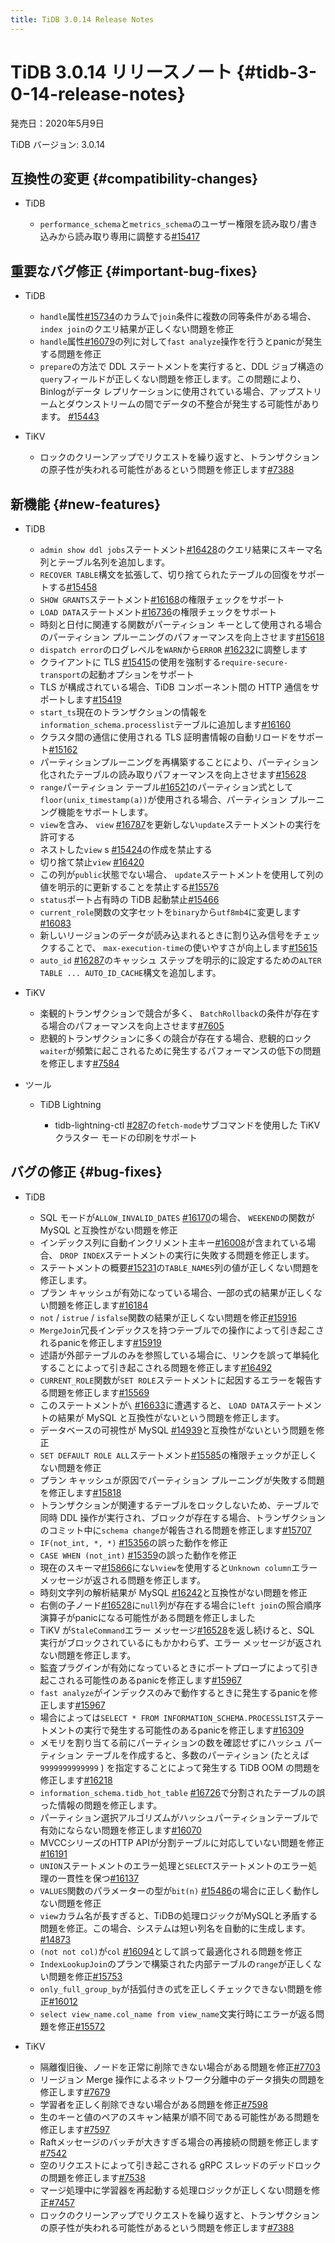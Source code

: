 ```yaml
---
title: TiDB 3.0.14 Release Notes
---
```


# TiDB 3.0.14 リリースノート {#tidb-3-0-14-release-notes}

発売日：2020年5月9日

TiDB バージョン: 3.0.14

## 互換性の変更 {#compatibility-changes}

-   TiDB

    -   `performance_schema`と`metrics_schema`のユーザー権限を読み取り/書き込みから読み取り専用に調整する[#15417](https://github.com/pingcap/tidb/pull/15417)

## 重要なバグ修正 {#important-bug-fixes}

-   TiDB

    -   `handle`属性[#15734](https://github.com/pingcap/tidb/pull/15734)のカラムで`join`条件に複数の同等条件がある場合、 `index join`のクエリ結果が正しくない問題を修正
    -   `handle`属性[#16079](https://github.com/pingcap/tidb/pull/16079)の列に対して`fast analyze`操作を行うとpanicが発生する問題を修正
    -   `prepare`の方法で DDL ステートメントを実行すると、DDL ジョブ構造の`query`フィールドが正しくない問題を修正します。この問題により、 Binlogがデータ レプリケーションに使用されている場合、アップストリームとダウンストリームの間でデータの不整合が発生する可能性があります。 [#15443](https://github.com/pingcap/tidb/pull/15443)

-   TiKV

    -   ロックのクリーンアップでリクエストを繰り返すと、トランザクションの原子性が失われる可能性があるという問題を修正します[#7388](https://github.com/tikv/tikv/pull/7388)

## 新機能 {#new-features}

-   TiDB

    -   `admin show ddl jobs`ステートメント[#16428](https://github.com/pingcap/tidb/pull/16428)のクエリ結果にスキーマ名列とテーブル名列を追加します。
    -   `RECOVER TABLE`構文を拡張して、切り捨てられたテーブルの回復をサポートする[#15458](https://github.com/pingcap/tidb/pull/15458)
    -   `SHOW GRANTS`ステートメント[#16168](https://github.com/pingcap/tidb/pull/16168)の権限チェックをサポート
    -   `LOAD DATA`ステートメント[#16736](https://github.com/pingcap/tidb/pull/16736)の権限チェックをサポート
    -   時刻と日付に関連する関数がパーティション キーとして使用される場合のパーティション プルーニングのパフォーマンスを向上させます[#15618](https://github.com/pingcap/tidb/pull/15618)
    -   `dispatch error`のログレベルを`WARN`から`ERROR` [#16232](https://github.com/pingcap/tidb/pull/16232)に調整します
    -   クライアントに TLS [#15415](https://github.com/pingcap/tidb/pull/15415)の使用を強制する`require-secure-transport`の起動オプションをサポート
    -   TLS が構成されている場合、TiDB コンポーネント間の HTTP 通信をサポートします[#15419](https://github.com/pingcap/tidb/pull/15419)
    -   `start_ts`現在のトランザクションの情報を`information_schema.processlist`テーブルに追加します[#16160](https://github.com/pingcap/tidb/pull/16160)
    -   クラスタ間の通信に使用される TLS 証明書情報の自動リロードをサポート[#15162](https://github.com/pingcap/tidb/pull/15162)
    -   パーティションプルーニングを再構築することにより、パーティション化されたテーブルの読み取りパフォーマンスを向上させます[#15628](https://github.com/pingcap/tidb/pull/15628)
    -   `range`パーティション テーブル[#16521](https://github.com/pingcap/tidb/pull/16521)のパーティション式として`floor(unix_timestamp(a))`が使用される場合、パーティション プルーニング機能をサポートします。
    -   `view`を含み、 `view` [#16787](https://github.com/pingcap/tidb/pull/16787)を更新しない`update`ステートメントの実行を許可する
    -   ネストした`view` s [#15424](https://github.com/pingcap/tidb/pull/15424)の作成を禁止する
    -   切り捨て禁止`view` [#16420](https://github.com/pingcap/tidb/pull/16420)
    -   この列が`public`状態でない場合、 `update`ステートメントを使用して列の値を明示的に更新することを禁止する[#15576](https://github.com/pingcap/tidb/pull/15576)
    -   `status`ポート占有時の TiDB 起動禁止[#15466](https://github.com/pingcap/tidb/pull/15466)
    -   `current_role`関数の文字セットを`binary`から`utf8mb4`に変更します[#16083](https://github.com/pingcap/tidb/pull/16083)
    -   新しいリージョンのデータが読み込まれるときに割り込み信号をチェックすることで、 `max-execution-time`の使いやすさが向上します[#15615](https://github.com/pingcap/tidb/pull/15615)
    -   `auto_id` [#16287](https://github.com/pingcap/tidb/pull/16287)のキャッシュ ステップを明示的に設定するための`ALTER TABLE ... AUTO_ID_CACHE`構文を追加します。

-   TiKV

    -   楽観的トランザクションで競合が多く、 `BatchRollback`の条件が存在する場合のパフォーマンスを向上させます[#7605](https://github.com/tikv/tikv/pull/7605)
    -   悲観的トランザクションに多くの競合が存在する場合、悲観的ロック`waiter`が頻繁に起こされるために発生するパフォーマンスの低下の問題を修正します[#7584](https://github.com/tikv/tikv/pull/7584)

-   ツール

    -   TiDB Lightning

        -   tidb-lightning-ctl [#287](https://github.com/pingcap/tidb-lightning/pull/287)の`fetch-mode`サブコマンドを使用した TiKV クラスター モードの印刷をサポート

## バグの修正 {#bug-fixes}

-   TiDB

    -   SQL モードが`ALLOW_INVALID_DATES` [#16170](https://github.com/pingcap/tidb/pull/16170)の場合、 `WEEKEND`の関数が MySQL と互換性がない問題を修正
    -   インデックス列に自動インクリメント主キー[#16008](https://github.com/pingcap/tidb/pull/16008)が含まれている場合、 `DROP INDEX`ステートメントの実行に失敗する問題を修正します。
    -   ステートメントの概要[#15231](https://github.com/pingcap/tidb/pull/15231)の`TABLE_NAMES`列の値が正しくない問題を修正します。
    -   プラン キャッシュが有効になっている場合、一部の式の結果が正しくない問題を修正します[#16184](https://github.com/pingcap/tidb/pull/16184)
    -   `not` / `istrue` / `isfalse`関数の結果が正しくない問題を修正[#15916](https://github.com/pingcap/tidb/pull/15916)
    -   `MergeJoin`冗長インデックスを持つテーブルでの操作によって引き起こされるpanicを修正します[#15919](https://github.com/pingcap/tidb/pull/15919)
    -   述語が外部テーブルのみを参照している場合に、リンクを誤って単純化することによって引き起こされる問題を修正します[#16492](https://github.com/pingcap/tidb/pull/16492)
    -   `CURRENT_ROLE`関数が`SET ROLE`ステートメントに起因するエラーを報告する問題を修正します[#15569](https://github.com/pingcap/tidb/pull/15569)
    -   このステートメントが`\` [#16633](https://github.com/pingcap/tidb/pull/16633)に遭遇すると、 `LOAD DATA`ステートメントの結果が MySQL と互換性がないという問題を修正します。
    -   データベースの可視性が MySQL [#14939](https://github.com/pingcap/tidb/pull/14939)と互換性がないという問題を修正
    -   `SET DEFAULT ROLE ALL`ステートメント[#15585](https://github.com/pingcap/tidb/pull/15585)の権限チェックが正しくない問題を修正
    -   プラン キャッシュが原因でパーティション プルーニングが失敗する問題を修正します[#15818](https://github.com/pingcap/tidb/pull/15818)
    -   トランザクションが関連するテーブルをロックしないため、テーブルで同時 DDL 操作が実行され、ブロックが存在する場合、トランザクションのコミット中に`schema change`が報告される問題を修正します[#15707](https://github.com/pingcap/tidb/pull/15707)
    -   `IF(not_int, *, *)` [#15356](https://github.com/pingcap/tidb/pull/15356)の誤った動作を修正
    -   `CASE WHEN (not_int)` [#15359](https://github.com/pingcap/tidb/pull/15359)の誤った動作を修正
    -   現在のスキーマ[#15866](https://github.com/pingcap/tidb/pull/15866)にない`view`を使用すると`Unknown column`エラー メッセージが返される問題を修正します。
    -   時刻文字列の解析結果が MySQL [#16242](https://github.com/pingcap/tidb/pull/16242)と互換性がない問題を修正
    -   右側の子ノード[#16528](https://github.com/pingcap/tidb/pull/16528)に`null`列が存在する場合に`left join`の照合順序演算子がpanicになる可能性がある問題を修正しました
    -   TiKV が`StaleCommand`エラー メッセージ[#16528](https://github.com/pingcap/tidb/pull/16528)を返し続けると、SQL 実行がブロックされているにもかかわらず、エラー メッセージが返されない問題を修正します。
    -   監査プラグインが有効になっているときにポートプローブによって引き起こされる可能性のあるpanicを修正します[#15967](https://github.com/pingcap/tidb/pull/15967)
    -   `fast analyze`がインデックスのみで動作するときに発生するpanicを修正します[#15967](https://github.com/pingcap/tidb/pull/15967)
    -   場合によっては`SELECT * FROM INFORMATION_SCHEMA.PROCESSLIST`ステートメントの実行で発生する可能性のあるpanicを修正します[#16309](https://github.com/pingcap/tidb/pull/16309)
    -   メモリを割り当てる前にパーティションの数を確認せずにハッシュ パーティション テーブルを作成すると、多数のパーティション (たとえば`9999999999999` ) を指定することによって発生する TiDB OOM の問題を修正します[#16218](https://github.com/pingcap/tidb/pull/16218)
    -   `information_schema.tidb_hot_table` [#16726](https://github.com/pingcap/tidb/pull/16726)で分割されたテーブルの誤った情報の問題を修正します。
    -   パーティション選択アルゴリズムがハッシュパーティションテーブルで有効にならない問題を修正します[#16070](https://github.com/pingcap/tidb/pull/16070)
    -   MVCCシリーズのHTTP APIが分割テーブルに対応していない問題を修正[#16191](https://github.com/pingcap/tidb/pull/16191)
    -   `UNION`ステートメントのエラー処理と`SELECT`ステートメントのエラー処理の一貫性を保つ[#16137](https://github.com/pingcap/tidb/pull/16137)
    -   `VALUES`関数のパラメーターの型が`bit(n)` [#15486](https://github.com/pingcap/tidb/pull/15486)の場合に正しく動作しない問題を修正
    -   `view`カラム名が長すぎると、TiDBの処理ロジックがMySQLと矛盾する問題を修正。この場合、システムは短い列名を自動的に生成します。 [#14873](https://github.com/pingcap/tidb/pull/14873)
    -   `(not not col)`が`col` [#16094](https://github.com/pingcap/tidb/pull/16094)として誤って最適化される問題を修正
    -   `IndexLookupJoin`のプランで構築された内部テーブルの`range`が正しくない問題を修正[#15753](https://github.com/pingcap/tidb/pull/15753)
    -   `only_full_group_by`が括弧付きの式を正しくチェックできない問題を修正[#16012](https://github.com/pingcap/tidb/pull/16012)
    -   `select view_name.col_name from view_name`文実行時にエラーが返る問題を修正[#15572](https://github.com/pingcap/tidb/pull/15572)

-   TiKV

    -   隔離復旧後、ノードを正常に削除できない場合がある問題を修正[#7703](https://github.com/tikv/tikv/pull/7703)
    -   リージョン Merge 操作によるネットワーク分離中のデータ損失の問題を修正します[#7679](https://github.com/tikv/tikv/pull/7679)
    -   学習者を正しく削除できない場合がある問題を修正[#7598](https://github.com/tikv/tikv/pull/7598)
    -   生のキーと値のペアのスキャン結果が順不同である可能性がある問題を修正します[#7597](https://github.com/tikv/tikv/pull/7597)
    -   Raftメッセージのバッチが大きすぎる場合の再接続の問題を修正します[#7542](https://github.com/tikv/tikv/pull/7542)
    -   空のリクエストによって引き起こされる gRPC スレッドのデッドロックの問題を修正します[#7538](https://github.com/tikv/tikv/pull/7538)
    -   マージ処理中に学習器を再起動する処理ロジックが正しくない問題を修正[#7457](https://github.com/tikv/tikv/pull/7457)
    -   ロックのクリーンアップでリクエストを繰り返すと、トランザクションの原子性が失われる可能性があるという問題を修正します[#7388](https://github.com/tikv/tikv/pull/7388)
